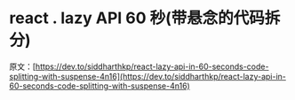 # react . lazy API 60 秒(带悬念的代码拆分)

原文：[https://dev.to/siddharthkp/react-lazy-api-in-60-seconds-code-splitting-with-suspense-4n16](https://dev.to/siddharthkp/react-lazy-api-in-60-seconds-code-splitting-with-suspense-4n16)